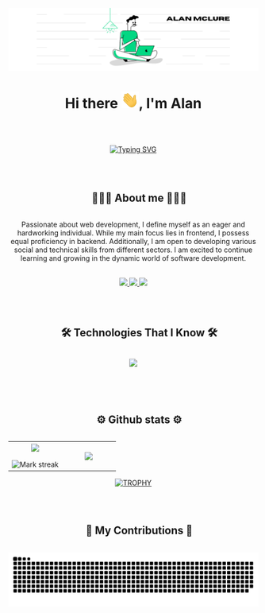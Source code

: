 [![Header](https://github.com/AlanMcLure/AlanMcLure/blob/main/Banner.png?raw=true "Header")](https://github.com/AlanMcLure)

<!--h1 without bottom border-->
<!--
<div id="user-content-toc">
  <ul align="center">
    <summary><h1 style="display: inline-block">Hi there 👋, I'm Alan</h1></summary>
  </ul>
</div>
-->

<h1 align="center">Hi there <img width="35" src="https://github.com/1999AZZAR/1999AZZAR/blob/main/resources/img/waving.gif">, I'm Alan</h1>

<!--
horizontal divider(gradiant)
<img src="https://user-images.githubusercontent.com/73097560/115834477-dbab4500-a447-11eb-908a-139a6edaec5c.gif">
-->

<!--
**AlanMcLure/AlanMcLure** is a ✨ _special_ ✨ repository because its `README.md` (this file) appears on your GitHub profile.

Here are some ideas to get you started:

- 🔭 I’m currently working on ...
- 🌱 I’m currently learning ...
- 👯 I’m looking to collaborate on ...
- 🤔 I’m looking for help with ...
- 💬 Ask me about ...
- 📫 How to reach me: ...
- 😄 Pronouns: ...
- ⚡ Fun fact: ...
-->
<br><br>
<div align="center">
  <a href="https://git.io/typing-svg"><img src="https://readme-typing-svg.demolab.com?font=Roboto+mono&size=30&pause=1000&color=02D783&center=true&vCenter=true&random=false&width=435&lines=Junior+Software+Developer" alt="Typing SVG" /></a>
</div>
<br><br>
<div id="user-content-toc">
  <ul align="center">
    <summary><h2 style="display: inline-block">👨🏻‍💻 About me 👨🏻‍💻</h2></summary>
  </ul>
</div>
<p align="center">Passionate about web development, I define myself as an eager and hardworking individual. While my main focus lies in frontend, I possess equal proficiency in backend. Additionally, I am open to developing various social and technical skills from different sectors. I am excited to continue learning and growing in the dynamic world of software development.</p>

<br>

<div align="center"> 
  <a href="mailto:amclurealarcon@gmail.com">
    <img src="https://img.shields.io/badge/Gmail-333333?style=for-the-badge&logo=gmail&logoColor=red" />
  </a>
  <a href="https://linkedin.com/in/alanmclurealarcon" target="_blank">
    <img src="https://img.shields.io/badge/LinkedIn-0077B5?style=for-the-badge&logo=linkedin&logoColor=white" target="_blank" />
  </a>
  <a href="https://alanmclurealarcon.netlify.app" target="_blank">
     <img src="https://img.shields.io/badge/Portfolio-FF5722?style=for-the-badge&logo=todoist&logoColor=white" target="_blank" /> <!-- sqlite, safari, google-chrome are other good icon options -->
  </a>
</div>
<br><br>
<!--h1 without bottom border-->
<div id="user-content-toc">
  <ul align="center">
    <summary><h2 style="display: inline-block">🛠️ Technologies That I Know 🛠️</h2></summary>
  </ul>
</div>
<!--tech stack icons-->
<p align="center">
  <a href="https://skillicons.dev">
    <img src="https://skillicons.dev/icons?i=html,css,tailwind,bootstrap,js,ts,nodejs,react,angular,nextjs,astro,java,spring,git,aws,docker,mysql,postgresql,mongodb,express,prisma,planetscale,figma,github,linux,md,vscode,eclipse&perline=14" />
  </a>
</p>

<br><br>
<div id="user-content-toc">
  <ul align="center">
    <summary><h2 style="display: inline-block">⚙️ Github stats ⚙️</h2></summary>
  </ul>
</div>
<!--- stats & Trophy (start) -->
<p align="center">
  <!--- stats (start) -->
<table align="center">
<tr border="none">
<td width="50%" align="center">
  
  <img  align="center"  src="https://github-readme-stats.vercel.app/api?username=AlanMcLure&theme=dark&show_icons=true&count_private=true&rank_icon=github" />
  <br></br>
  <img  title="🔥 Get streak stats for your profile at git.io/streak-stats" alt="Mark streak" src="https://github-readme-streak-stats.herokuapp.com/?user=AlanMcLure&theme=dark&hide_border=false" /> 
</td>

<td width="50%" align="center">

  <img  align="center"  src="https://github-readme-stats.anuraghazra1.vercel.app/api/top-langs/?username=AlanMcLure&theme=dark&hide_border=false&no-bg=true&no-frame=true&langs_count=10"/>
  
  </td>
</tr>
</table>
<!--- stats (end) -->

<!--- trophy (start) -->
<div align=center>
  <a href="https://github.com/ryo-ma/github-profile-trophy" title="Go to Source">
      <img align="center" width=84% src="https://github-profile-trophy.vercel.app/?username=AlanMcLure&theme=radical&row=1&column=6&margin-h=15&margin-w=5&no-bg=true" alt="TROPHY" />
    </a>
</div>
<!--- trophy (start) -->


</p>        
<!--- stats (end) -->


<br>
<div align="center">
<div id="user-content-toc">
  <ul align="center">
    <summary><h2 style="display: inline-block">🐍 My Contributions 🐍</h2></summary>
  </ul>
</div>
  <!-- <h2>🐍 My Contributions 🐍</h2> -->
  <picture>
    <source media="(prefers-color-scheme: dark)" srcset="https://raw.githubusercontent.com/AlanMcLure/AlanMcLure/output/github-contribution-grid-snake-dark.svg">
    <source media="(prefers-color-scheme: light)" srcset="https://raw.githubusercontent.com/AlanMcLure/AlanMcLure/output/github-contribution-grid-snake.svg">
    <img alt="github contribution grid snake animation" src="https://raw.githubusercontent.com/AlanMcLure/AlanMcLure/output/github-contribution-grid-snake.svg">
  </picture>
</div>
